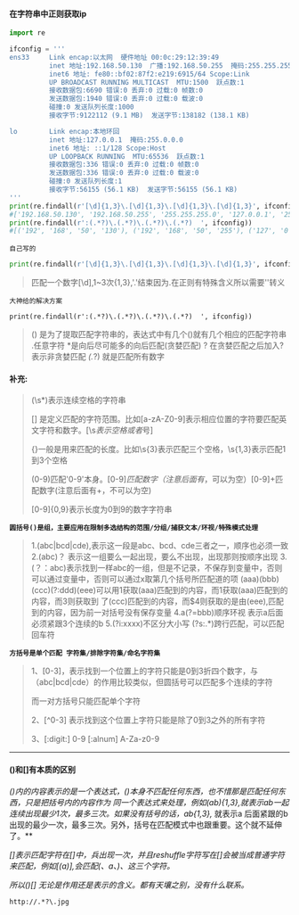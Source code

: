 #### 在字符串中正则获取ip

```python
import re

ifconfig = '''
ens33     Link encap:以太网  硬件地址 00:0c:29:12:39:49  
          inet 地址:192.168.50.130  广播:192.168.50.255  掩码:255.255.255.0
          inet6 地址: fe80::bf02:87f2:e219:6915/64 Scope:Link
          UP BROADCAST RUNNING MULTICAST  MTU:1500  跃点数:1
          接收数据包:6690 错误:0 丢弃:0 过载:0 帧数:0
          发送数据包:1940 错误:0 丢弃:0 过载:0 载波:0
          碰撞:0 发送队列长度:1000 
          接收字节:9122112 (9.1 MB)  发送字节:138182 (138.1 KB)

lo        Link encap:本地环回  
          inet 地址:127.0.0.1  掩码:255.0.0.0
          inet6 地址: ::1/128 Scope:Host
          UP LOOPBACK RUNNING  MTU:65536  跃点数:1
          接收数据包:336 错误:0 丢弃:0 过载:0 帧数:0
          发送数据包:336 错误:0 丢弃:0 过载:0 载波:0
          碰撞:0 发送队列长度:1 
          接收字节:56155 (56.1 KB)  发送字节:56155 (56.1 KB)
'''
print(re.findall(r'[\d]{1,3}\.[\d]{1,3}\.[\d]{1,3}\.[\d]{1,3}', ifconfig))
#['192.168.50.130', '192.168.50.255', '255.255.255.0', '127.0.0.1', '255.0.0.0']
print(re.findall(r':(.*?)\.(.*?)\.(.*?)\.(.*?)  ', ifconfig))
#[('192', '168', '50', '130'), ('192', '168', '50', '255'), ('127', '0', '0', '1')]

```

`自己写的`

```python
print(re.findall(r'[\d]{1,3}\.[\d]{1,3}\.[\d]{1,3}\.[\d]{1,3}', ifconfig))
```

>   匹配一个数字[\d],1~3次{1,3},'.'结束因为.在正则有特殊含义所以需要'\'转义

`大神给的解决方案`

```
print(re.findall(r':(.*?)\.(.*?)\.(.*?)\.(.*?)  ', ifconfig))
```

>   () 是为了提取匹配字符串的，表达式中有几个()就有几个相应的匹配字符串
>   .任意字符
>   *是向后尽可能多的向后匹配(贪婪匹配)
>   ? 在贪婪匹配之后加入?表示非贪婪匹配
>   *(.*?) 就是匹配所有数字

#### 补充:

>(\s*)表示连续空格的字符串
>
>[] 是定义匹配的字符范围。比如[a-zA-Z0-9]表示相应位置的字符要匹配英文字符和数字。[\s*表示空格或者*号]
>
>{}一般是用来匹配的长度。比如\s{3}表示匹配三个空格，\s{1,3}表示匹配1到3个空格
>
>(0-9)匹配'0-9'本身。[0-9]*匹配数字（注意后面有*，可以为空）[0-9]+匹配数字(注意后面有+，不可以为空)
>
>[0-9]{0,9}表示长度为0到9的数字字符串

**`圆括号()是组，主要应用在限制多选结构的范围/分组/捕获文本/环视/特殊模式处理`**

>   1.(abc|bcd|cde),表示这一段是abc、bcd、cde三者之一，顺序也必须一致
>   2.(abc)？ 表示这一组要么一起出现，要么不出现，出现那则按顺序出现
>   3.(？：abc)表示找到一样abc的一组，但是不记录，不保存到变量中，否则可以通过变量中，否则可以通过x取第几个括号所匹配道的项
>   	(aaa)(bbb)(ccc)(?:ddd)(eee)可以用1获取(aaa)匹配到的内容，而1获取(aaa)匹配到的内容，而3则获取到	了(ccc)匹配到的内容，而$4则获取的是由(eee),匹配到的内容，因为前一对括号没有保存变量
>   4.a(?=bbb)顺序环视 表示a后面必须紧跟3个连续的b
>   5.(?i:xxxx)不区分大小写   (?s:.*)跨行匹配，可以匹配回车符

**`方括号是单个匹配 字符集/排除字符集/命名字符集`**

>1、[0-3]，表示找到一个位置上的字符只能是0到3折四个数字，与（abc|bcd|cde）的作用比较类似，但圆括号可以匹配多个连续的字符
>
>而一对方括号只能匹配单个字符
>
>2、[^0-3] 表示找到这个位置上字符只能是除了0到3之外的所有字符
>
>3、[:digit:] 0-9 [:alnum] A-Za-z0-9

------

#### ()和[]有本质的区别

*()内的内容表示的是一个表达式，()本身不匹配任何东西，也不惜那是匹配任何东西，只是把括号内的内容作为
同一个表达式来处理，例如(ab){1,3},就表示ab一起连续出现最少1次，最多三次。如果没有括号的话，ab{1,3},*
就表示a 后面紧跟的b出现的最少一次，最多三次。另外，括号在匹配模式中也跟重要。这个就不延伸了。**

*[]表示匹配字符在[]中，兵出现一次，并且reshuffle字符写在[]会被当成普通字符来匹配，例如[(a)],会匹配(、a、)、这三个字符。*

*所以()[] 无论是作用还是表示的含义。都有天壤之别，没有什么联系。*

`http://.*?\.jpg`